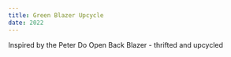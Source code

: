 ```yaml
---
title: Green Blazer Upcycle
date: 2022
---
```

Inspired by the Peter Do Open Back Blazer - thrifted and upcycled